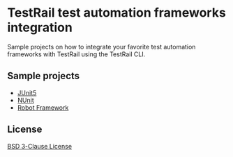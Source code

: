 # TestRail test automation frameworks integration
Sample projects on how to integrate your favorite test automation frameworks with TestRail using the TestRail CLI.

## Sample projects

- [JUnit5](https://github.com/gurock/automation-frameworks-integration/blob/main/samples/java/junit5)
- [NUnit](https://github.com/gurock/automation-frameworks-integration/blob/main/samples/dotnet/nunit)
- [Robot Framework](https://github.com/gurock/automation-frameworks-integration/tree/main/samples/robotframework)

## License
[BSD 3-Clause License](https://github.com/gurock/automation-frameworks-integration/tree/main/LICENSE.md)
